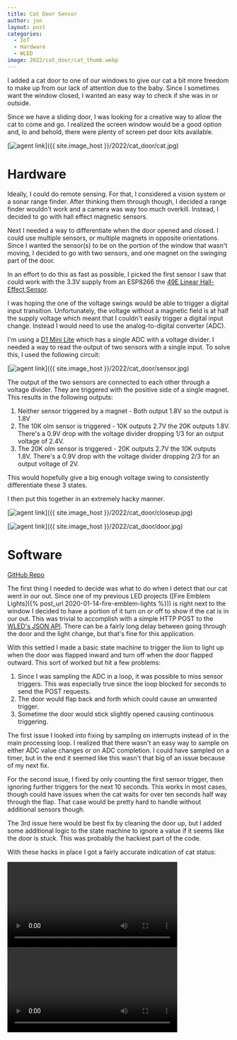 ```yaml
---
title: Cat Door Sensor
author: jon
layout: post
categories:
  - IoT
  - Hardware
  - WLED
image: 2022/cat_door/cat_thumb.webp
---
```


I added a cat door to one of our windows to give our cat a bit more freedom to make up from our lack of attention due to the baby. Since I sometimes want the window closed, I wanted an easy way to check if she was in or outside.

Since we have a sliding door, I was looking for a creative way to allow the cat to come and go. I realized the screen window would be a good option and, lo and behold, there were plenty of screen pet door kits available.

[<img class="center" src="{{ site.image_host }}/2022/cat_door/cat_thumb.webp" alt="agent link">]({{ site.image_host }}/2022/cat_door/cat.jpg)

# Hardware

Ideally, I could do remote sensing. For that, I considered a vision system or a sonar range finder. After thinking them through though, I decided a range finder wouldn't work and a camera was way too much overkill. Instead, I decided to go with hall effect magnetic sensors.

Next I needed a way to differentiate when the door opened and closed. I could use multiple sensors, or multiple magnets in opposite orientations. Since I wanted the sensor(s) to be on the portion of the window that wasn't moving, I decided to go with two sensors, and one magnet on the swinging part of the door.

In an effort to do this as fast as possible, I picked the first sensor I saw that could work with the 3.3V supply from an ESP8266 the [49E Linear Hall-Effect Sensor](https://www.diodes.com/assets/Datasheets/AH49E.pdf).

I was hoping the one of the voltage swings would be able to trigger a digital input transition. Unfortunately, the voltage without a magnetic field is at half the supply voltage which meant that I couldn't easily trigger a digital input change. Instead I would need to use the analog-to-digital converter (ADC).

I'm using a [D1 Mini Lite](https://www.wemos.cc/en/latest/d1/d1_mini_lite.html) which has a single ADC with a voltage divider. I needed a way to read the output of two sensors with a single input. To solve this, I used the following circuit:

[<img class="center" src="{{ site.image_host }}/2022/cat_door/sensor_thumb.webp" alt="agent link">]({{ site.image_host }}/2022/cat_door/sensor.jpg)

The output of the two sensors are connected to each other through a voltage divider. They are triggered with the positive side of a single magnet. This results in the following outputs:

1. Neither sensor triggered by a magnet - Both output 1.8V so the output is 1.8V
2. The 10K olm sensor is triggered - 10K outputs 2.7V the 20K outputs 1.8V. There's a 0.9V drop with the voltage divider dropping 1/3 for an output voltage of 2.4V.
3. The 20K olm sensor is triggered - 20K outputs 2.7V the 10K outputs 1.8V. There's a 0.9V drop with the voltage divider dropping 2/3 for an output voltage of 2V.

This would hopefully give a big enough voltage swing to consistently differentiate these 3 states.

I then put this together in an extremely hacky manner.

[<img class="center" src="{{ site.image_host }}/2022/cat_door/closeup_thumb.webp" alt="agent link">]({{ site.image_host }}/2022/cat_door/closeup.jpg)

[<img class="center" src="{{ site.image_host }}/2022/cat_door/door_thumb.webp" alt="agent link">]({{ site.image_host }}/2022/cat_door/door.jpg)

# Software

[GitHub Repo](https://github.com/axlan/cat-door)

The first thing I needed to decide was what to do when I detect that our cat went in our out. Since one of my previous LED projects ([Fire Emblem Lights]({% post_url 2020-01-14-fire-emblem-lights %})) is right next to the window I decided to have a portion of it turn on or off to show if the cat is in our out. This was trivial to accomplish with a simple HTTP POST to the [WLED's JSON API](https://kno.wled.ge/interfaces/json-api/). There can be a fairly long delay between going through the door and the light change, but that's fine for this application.

With this settled I made a basic state machine to trigger the lion to light up when the door was flapped inward and turn off when the door flapped outward. This sort of worked but hit a few problems:

1. Since I was sampling the ADC in a loop, it was possible to miss sensor triggers. This was especially true since the loop blocked for seconds to send the POST requests.
2. The door would flap back and forth which could cause an unwanted trigger.
3. Sometime the door would stick slightly opened causing continuous triggering.

The first issue I looked into fixing by sampling on interrupts instead of in the main processing loop. I realized that there wasn't an easy way to sample on either ADC value changes or on ADC completion. I could have sampled on a timer, but in the end it seemed like this wasn't that big of an issue because of my next fix.

For the second issue, I fixed by only counting the first sensor trigger, then ignoring further triggers for the next 10 seconds. This works in most cases, though could have issues when the cat waits for over ten seconds half way through the flap. That case would be pretty hard to handle without additional sensors though.

The 3rd issue here would be best fix by cleaning the door up, but I added some additional logic to the state machine to ignore a value if it seems like the door is stuck. This was probably the hackiest part of the code.

With these hacks in place I got a fairly accurate indication of cat status:

<video controls loop width="384">
  <source src="{{ site.image_host }}/2022/cat_door/cat_out.m4v" type="video/mp4" />
</video>

<video controls loop width="384">
  <source src="{{ site.image_host }}/2022/cat_door/cat_in.m4v" type="video/mp4" />
</video>

